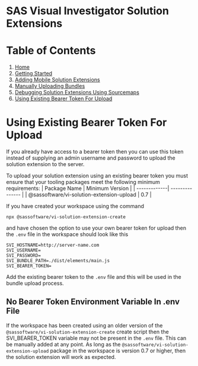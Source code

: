 <!-- Automatically generated table of contents -->

# SAS Visual Investigator Solution Extensions

# Table of Contents

1. [Home](../../README.md)
2. [Getting Started](./1-getting-started.md)
3. [Adding Mobile Solution Extensions](./2-mobile-solutions.md)
4. [Manually Uploading Bundles](./3-manual-uploading.md)
5. [Debugging Solution Extensions Using Sourcemaps](./4-debugging-solution-extensions-using-sourcemaps.md)
6. [Using Existing Bearer Token For Upload](./5-using-existing-auth-token-for-upload.md)

<!-- toc_end -->

# Using Existing Bearer Token For Upload

If you already have access to a bearer token then you can use this token instead of supplying an admin username and password to upload the solution extension to the server.

To upload your solution extension using an existing bearer token you must ensure that your tooling packages meet the following minimum requirements:
| Package Name | Minimum Version |
| -------------| --------------- |
| @sassoftware/vi-solution-extension-upload | 0.7 |

If you have created your workspace using the command

```shell
npx @sassoftware/vi-solution-extension-create
```

and have chosen the option to use your own bearer token for upload then the `.env` file in the workspace should look like this

```
SVI_HOSTNAME=http://server-name.com
SVI_USERNAME=
SVI_PASSWORD=
SVI_BUNDLE_PATH=./dist/elements/main.js
SVI_BEARER_TOKEN=
```

Add the existing bearer token to the `.env` file and this will be used in the bundle upload process.

## No Bearer Token Environment Variable In .env File

If the workspace has been created using an older version of the `@sassoftware/vi-solution-extension-create` create script then the SVI_BEARER_TOKEN variable may not be present in the `.env` file. This can be manually added at any point. As long as the `@sassoftware/vi-solution-extension-upload` package in the workspace is version 0.7 or higher, then the solution extension will work as expected.
